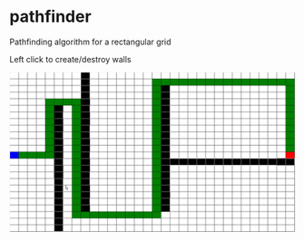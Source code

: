 # pathfinder
Pathfinding algorithm for a rectangular grid

Left click to create/destroy walls

![Alt text](demo/pathfinder.jpg)
